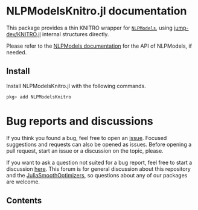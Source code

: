 # NLPModelsKnitro.jl documentation

This package provides a thin KNITRO wrapper for [`NLPModels`](https://github.com/JuliaSmoothOptimizers/NLPModels.jl), using [jump-dev/KNITRO.jl](https://github.com/jump-dev/KNITRO.jl) internal structures directly.

Please refer to the [NLPModels documentation](http://juliasmoothoptimizers.github.io/NLPModels.jl/stable/) for the API of NLPModels, if needed.

## Install

Install NLPModelsKnitro.jl with the following commands.
```julia
pkg> add NLPModelsKnitro
```

# Bug reports and discussions

If you think you found a bug, feel free to open an [issue](https://github.com/JuliaSmoothOptimizers/NLPModelsKnitro.jl/issues).
Focused suggestions and requests can also be opened as issues. Before opening a pull request, start an issue or a discussion on the topic, please.

If you want to ask a question not suited for a bug report, feel free to start a discussion [here](https://github.com/JuliaSmoothOptimizers/Organization/discussions). This forum is for general discussion about this repository and the [JuliaSmoothOptimizers](https://github.com/JuliaSmoothOptimizers), so questions about any of our packages are welcome.

## Contents

```@contents
```
